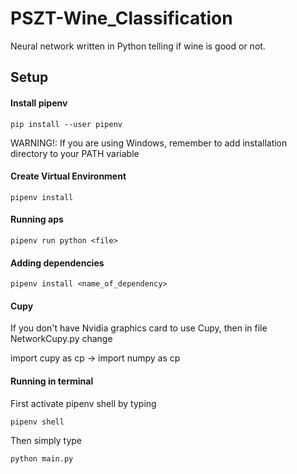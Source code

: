 # PSZT-Wine_Classification
Neural network written in Python telling if wine is good or not. 

<h2>Setup</h2>
<h4>Install pipenv</h4>

    pip install --user pipenv
<p>WARNING!: If you are using Windows, remember to add installation directory to your PATH variable
<h4>Create Virtual Environment</h4>

    pipenv install
  
<h4>Running aps</h4>

    pipenv run python <file>

<h4>Adding dependencies</h4>

    pipenv install <name_of_dependency>

<h4>Cupy</h4>
<p>If you don't have Nvidia graphics card to use Cupy, then in file NetworkCupy.py change</p>
<p>import cupy as cp -> import numpy as cp</p>

<h4>Running in terminal</h4>
<p>First activate pipenv shell by typing</p>

    pipenv shell
        
<p>Then simply type</p>

    python main.py

